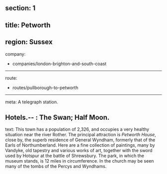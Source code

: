 section: 1
----
title: Petworth
----
region: Sussex
----
company:
- companies/london-brighton-and-south-coast
----
route:
- routes/pullborough-to-petworth
----
meta: A telegraph station.

Hotels.--
: The Swan; Half Moon.
----
text: This town has a population of 2,326, and occupies a very healthy situation near the river Rother. The principal attraction is *Petworth House*, close by, the superb residence of General Wyndham, formerly that of the Earls of Northumberland. Here are a fine collection of paintings, many by Vandyke, old tapestry and various works of art, together with the sword used by Hotspur at the battle of Shrewsbury. The park, in which the museum stands, is 12 miles in circumference. In the church may be seen many of the tombs of the Percys and Wyndhams.